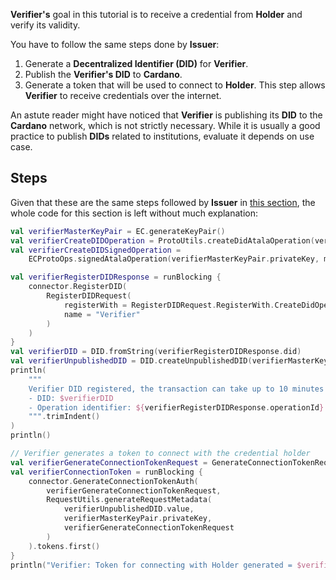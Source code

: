 **Verifier's** goal in this tutorial is to receive a credential from **Holder** and verify its validity.

You have to follow the same steps done by **Issuer**:
1. Generate a **Decentralized Identifier (DID)** for **Verifier**.
2. Publish the **Verifier's DID** to **Cardano**.
3. Generate a token that will be used to connect to **Holder**. This step allows **Verifier** to receive credentials over the internet.

An astute reader might have noticed that **Verifier** is publishing its **DID** to the **Cardano** network, which is not strictly necessary. While it is usually a good practice to publish **DIDs** related to institutions, evaluate it depends on use case.

## Steps

Given that these are the same steps followed by **Issuer** in [this section](/wiki/integration-tutorial/issuer-generate-identity), the whole code for this section is left without much explanation:

```kotlin
val verifierMasterKeyPair = EC.generateKeyPair()
val verifierCreateDIDOperation = ProtoUtils.createDidAtalaOperation(verifierMasterKeyPair)
val verifierCreateDIDSignedOperation =
    ECProtoOps.signedAtalaOperation(verifierMasterKeyPair.privateKey, masterKeyId, verifierCreateDIDOperation)

val verifierRegisterDIDResponse = runBlocking {
    connector.RegisterDID(
        RegisterDIDRequest(
            registerWith = RegisterDIDRequest.RegisterWith.CreateDidOperation(verifierCreateDIDSignedOperation),
            name = "Verifier"
        )
    )
}
val verifierDID = DID.fromString(verifierRegisterDIDResponse.did)
val verifierUnpublishedDID = DID.createUnpublishedDID(verifierMasterKeyPair.publicKey)
println(
    """
    Verifier DID registered, the transaction can take up to 10 minutes to be confirmed by the Cardano network
    - DID: $verifierDID
    - Operation identifier: ${verifierRegisterDIDResponse.operationId}
    """.trimIndent()
)
println()

// Verifier generates a token to connect with the credential holder
val verifierGenerateConnectionTokenRequest = GenerateConnectionTokenRequest(count = 1)
val verifierConnectionToken = runBlocking {
    connector.GenerateConnectionTokenAuth(
        verifierGenerateConnectionTokenRequest,
        RequestUtils.generateRequestMetadata(
            verifierUnpublishedDID.value,
            verifierMasterKeyPair.privateKey,
            verifierGenerateConnectionTokenRequest
        )
    ).tokens.first()
}
println("Verifier: Token for connecting with Holder generated = $verifierConnectionToken")
```
